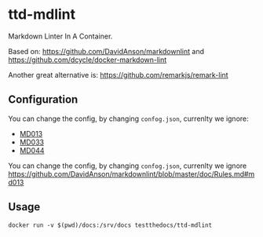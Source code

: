 # ttd-mdlint

Markdown Linter In A Container.


Based on: https://github.com/DavidAnson/markdownlint and https://github.com/dcycle/docker-markdown-lint

Another great alternative is: https://github.com/remarkjs/remark-lint

## Configuration

You can change the config, by changing `confog.json`, currenlty we ignore:

- [MD013](https://github.com/DavidAnson/markdownlint/blob/master/doc/Rules.md#md013)
- [MD033](https://github.com/DavidAnson/markdownlint/blob/master/doc/Rules.md#md033)
- [MD044](https://github.com/DavidAnson/markdownlint/blob/master/doc/Rules.md#md044)

You can change the config, by changing `confog.json`, currenlty we ignore https://github.com/DavidAnson/markdownlint/blob/master/doc/Rules.md#md013

## Usage

``` console
docker run -v $(pwd)/docs:/srv/docs testthedocs/ttd-mdlint
````
